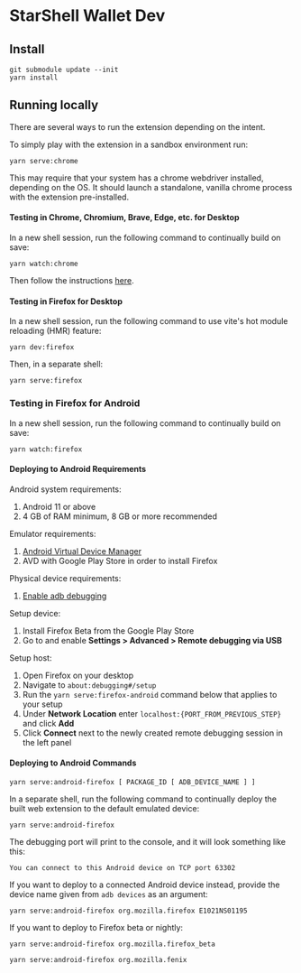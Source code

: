 # StarShell Wallet Dev

## Install

```shell
git submodule update --init
yarn install
```

## Running locally

There are several ways to run the extension depending on the intent.

To simply play with the extension in a sandbox environment run:
```shell
yarn serve:chrome
```

This may require that your system has a chrome webdriver installed, depending on the OS. It should launch a standalone, vanilla chrome process with the extension pre-installed.


#### Testing in Chrome, Chromium, Brave, Edge, etc. for Desktop

In a new shell session, run the following command to continually build on save:
```shell
yarn watch:chrome
```

Then follow the instructions [here](https://github.com/SolarRepublic/starshell-beta-releases#setting-up-with-browser).


#### Testing in Firefox for Desktop

In a new shell session, run the following command to use vite's hot module reloading (HMR) feature:
```shell
yarn dev:firefox
```

Then, in a separate shell:
```shell
yarn serve:firefox
```


### Testing in Firefox for Android

In a new shell session, run the following command to continually build on save:
```shell
yarn watch:firefox
```

#### Deploying to Android Requirements

Android system requirements:
1. Android 11 or above
2. 4 GB of RAM minimum, 8 GB or more recommended

Emulator requirements:
1. [Android Virtual Device Manager](https://developer.android.com/studio/run/managing-avds)
2. AVD with Google Play Store in order to install Firefox

Physical device requirements:
1. [Enable adb debugging](https://developer.android.com/studio/command-line/adb#Enabling)

Setup device:
1. Install Firefox Beta from the Google Play Store
2. Go to and enable **Settings > Advanced > Remote debugging via USB**

Setup host:
1. Open Firefox on your desktop
2. Navigate to `about:debugging#/setup`
3. Run the `yarn serve:firefox-android` command below that applies to your setup
4. Under **Network Location** enter `localhost:{PORT_FROM_PREVIOUS_STEP}` and click **Add**
5. Click **Connect** next to the newly created remote debugging session in the left panel


#### Deploying to Android Commands

```shell
yarn serve:android-firefox [ PACKAGE_ID [ ADB_DEVICE_NAME ] ]
```

In a separate shell, run the following command to continually deploy the built web extension to the default emulated device:
```shell
yarn serve:android-firefox
```

The debugging port will print to the console, and it will look something like this:
```
You can connect to this Android device on TCP port 63302
```

If you want to deploy to a connected Android device instead, provide the device name given from `adb devices` as an argument:
```shell
yarn serve:android-firefox org.mozilla.firefox E1021NS01195
```

If you want to deploy to Firefox beta or nightly:
```shell
yarn serve:android-firefox org.mozilla.firefox_beta
```

```shell
yarn serve:android-firefox org.mozilla.fenix
```

